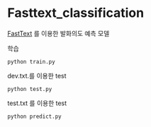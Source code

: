 # Fasttext_classification

[FastText](https://fasttext.cc/docs/en/supervised-tutorial.html) 를 이용한 발화의도 예측 모델



학습
```
python train.py
```

dev.txt.를 이용한 test
```
python test.py
```

test.txt 를 이용한 test
```
python predict.py
```
